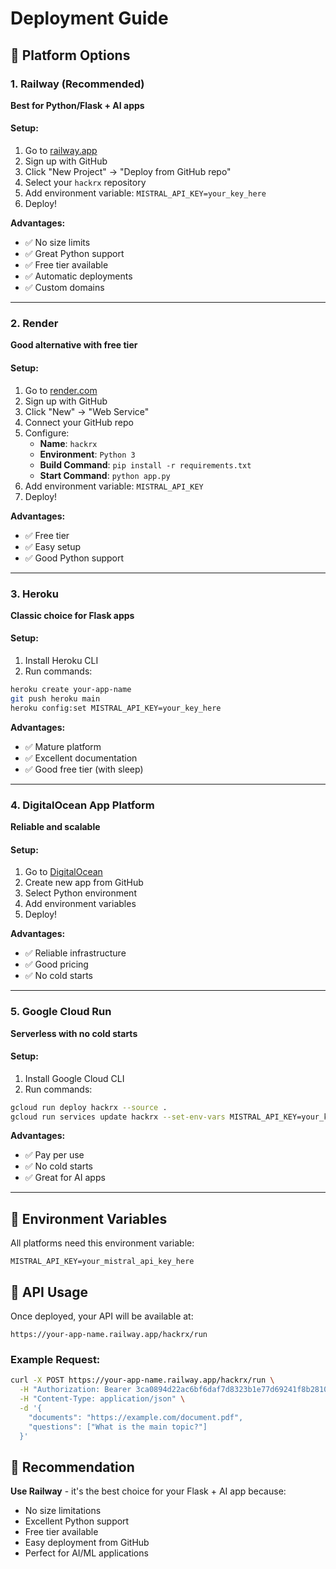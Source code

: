 # Deployment Guide

## 🚀 Platform Options

### 1. **Railway** (Recommended)

**Best for Python/Flask + AI apps**

#### Setup:

1. Go to [railway.app](https://railway.app)
2. Sign up with GitHub
3. Click "New Project" → "Deploy from GitHub repo"
4. Select your `hackrx` repository
5. Add environment variable: `MISTRAL_API_KEY=your_key_here`
6. Deploy!

**Advantages:**

- ✅ No size limits
- ✅ Great Python support
- ✅ Free tier available
- ✅ Automatic deployments
- ✅ Custom domains

---

### 2. **Render**

**Good alternative with free tier**

#### Setup:

1. Go to [render.com](https://render.com)
2. Sign up with GitHub
3. Click "New" → "Web Service"
4. Connect your GitHub repo
5. Configure:
   - **Name**: `hackrx`
   - **Environment**: `Python 3`
   - **Build Command**: `pip install -r requirements.txt`
   - **Start Command**: `python app.py`
6. Add environment variable: `MISTRAL_API_KEY`
7. Deploy!

**Advantages:**

- ✅ Free tier
- ✅ Easy setup
- ✅ Good Python support

---

### 3. **Heroku**

**Classic choice for Flask apps**

#### Setup:

1. Install Heroku CLI
2. Run commands:

```bash
heroku create your-app-name
git push heroku main
heroku config:set MISTRAL_API_KEY=your_key_here
```

**Advantages:**

- ✅ Mature platform
- ✅ Excellent documentation
- ✅ Good free tier (with sleep)

---

### 4. **DigitalOcean App Platform**

**Reliable and scalable**

#### Setup:

1. Go to [DigitalOcean](https://cloud.digitalocean.com/apps)
2. Create new app from GitHub
3. Select Python environment
4. Add environment variables
5. Deploy!

**Advantages:**

- ✅ Reliable infrastructure
- ✅ Good pricing
- ✅ No cold starts

---

### 5. **Google Cloud Run**

**Serverless with no cold starts**

#### Setup:

1. Install Google Cloud CLI
2. Run commands:

```bash
gcloud run deploy hackrx --source .
gcloud run services update hackrx --set-env-vars MISTRAL_API_KEY=your_key
```

**Advantages:**

- ✅ Pay per use
- ✅ No cold starts
- ✅ Great for AI apps

---

## 🔧 Environment Variables

All platforms need this environment variable:

```
MISTRAL_API_KEY=your_mistral_api_key_here
```

## 📝 API Usage

Once deployed, your API will be available at:

```
https://your-app-name.railway.app/hackrx/run
```

### Example Request:

```bash
curl -X POST https://your-app-name.railway.app/hackrx/run \
  -H "Authorization: Bearer 3ca0894d22ac6bf6daf7d8323b1e77d69241f8b2810b9bee667a0a14969ffb48" \
  -H "Content-Type: application/json" \
  -d '{
    "documents": "https://example.com/document.pdf",
    "questions": ["What is the main topic?"]
  }'
```

## 🎯 Recommendation

**Use Railway** - it's the best choice for your Flask + AI app because:

- No size limitations
- Excellent Python support
- Free tier available
- Easy deployment from GitHub
- Perfect for AI/ML applications
